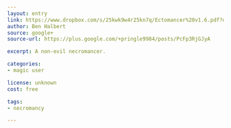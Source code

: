 ```yaml
---
layout: entry
link: https://www.dropbox.com/s/25kwk9w4r25kn7q/Ectomancer%20v1.6.pdf?dl=0
author: Ben Halbert
source: google+
source-url: https://plus.google.com/+pringle9984/posts/PcFp3RjGJyA

excerpt: A non-evil necromancer.

categories:
- magic user

license: unknown
cost: free

tags:
- necromancy

---
```

